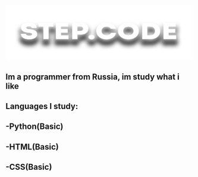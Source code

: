 ![Header](https://github.com/MDCarl2/MDCarl2/blob/main/assets/Githubb%20profile.png)

## Im a programmer from Russia, im study what i like

## Languages I study:

  ## -Python(Basic)
  ## -HTML(Basic)
  ## -CSS(Basic)